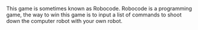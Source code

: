 This game is sometimes known as Robocode. Robocode is a programming game, the way to win this game is to input a list of commands to shoot down the computer robot with your own robot.